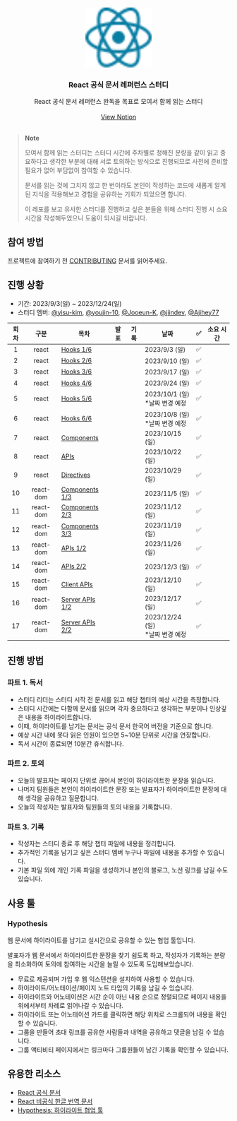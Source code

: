 <br />
<p align="center">
  
  <img src="images/logo.svg" alt="React 로고 아이콘" width=150 />

  <h3 align="center">React 공식 문서 레퍼런스 스터디</h3>
  
  <p align="center">
    React 공식 문서 레퍼런스 완독을 목표로 모여서 함께 읽는 스터디
    <br />
    <br />
    <a href="https://yisu-kim.notion.site/React-Docs-Reference-84d60e5d7858419e87bc3a5710aab947?pvs=4">View Notion</a>
    <br />
    <br />
  </p>
</p>

> **Note**
>
> 모여서 함께 읽는 스터디는 스터디 시간에 주차별로 정해진 분량을 같이 읽고 중요하다고 생각한 부분에 대해 서로 토의하는 방식으로 진행되므로 사전에 준비할 필요가 없어 부담없이 참여할 수 있습니다.
>
> 문서를 읽는 것에 그치지 않고 한 번이라도 본인이 작성하는 코드에 새롭게 알게 된 지식을 적용해보고 경험을 공유하는 기회가 되었으면 합니다.
>
> 이 레포를 보고 유사한 스터디를 진행하고 싶은 분들을 위해 스터디 진행 시 소요 시간을 작성해두었으니 도움이 되시길 바랍니다.

## 참여 방법

프로젝트에 참여하기 전 [CONTRIBUTING](CONTRIBUTING.md) 문서를 읽어주세요.

## 진행 상황

- 기간: 2023/9/3(일) ~ 2023/12/24(일)
- 스터디 멤버: [@yisu-kim](https://github.com/yisu-kim), [@youjin-10](https://github.com/youjin-10), [@Jooeun-K](https://github.com/Jooeun-K), [@jiindev](https://github.com/jiindev), [@Ajihey77](https://github.com/Ajihey77)

| 회차 |   구분    | 목차                                               | 발표 | 기록 | 날짜                                 | ✅  | 소요 시간 |
| :--: | :-------: | -------------------------------------------------- | :--: | :--: | ------------------------------------ | :-: | :-------: |
|  1   |   react   | [Hooks 1/6](react/hooks/README.md)                 |      |      | 2023/9/3 (일)                        | ✅  |           |
|  2   |   react   | [Hooks 2/6](react/hooks/README.md)                 |      |      | 2023/9/10 (일)                       | ✅  |           |
|  3   |   react   | [Hooks 3/6](react/hooks/README.md)                 |      |      | 2023/9/17 (일)                       | ✅  |           |
|  4   |   react   | [Hooks 4/6](react/hooks/README.md)                 |      |      | 2023/9/24 (일)                       | ✅  |           |
|  5   |   react   | [Hooks 5/6](react/hooks/README.md)                 |      |      | 2023/10/1 (일)<br/>\*날짜 변경 예정  | ✅  |           |
|  6   |   react   | [Hooks 6/6](react/hooks/README.md)                 |      |      | 2023/10/8 (일)<br/>\*날짜 변경 예정  | ✅  |           |
|  7   |   react   | [Components](react/components/README.md)           |      |      | 2023/10/15 (일)                      | ✅  |           |
|  8   |   react   | [APIs](react/apis/README.md)                       |      |      | 2023/10/22 (일)                      | ✅  |           |
|  9   |   react   | [Directives](react/directives/README.md)           |      |      | 2023/10/29 (일)                      | ✅  |           |
|  10  | react-dom | [Components 1/3](react-dom/components/README.md)   |      |      | 2023/11/5 (일)                       | ✅  |           |
|  11  | react-dom | [Components 2/3](react-dom/components/README.md)   |      |      | 2023/11/12 (일)                      | ✅  |           |
|  12  | react-dom | [Components 3/3](react-dom/components/README.md)   |      |      | 2023/11/19 (일)                      | ✅  |           |
|  13  | react-dom | [APIs 1/2](react-dom/apis/README.md)               |      |      | 2023/11/26 (일)                      | ✅  |           |
|  14  | react-dom | [APIs 2/2](react-dom/apis/README.md)               |      |      | 2023/12/3 (일)                       | ✅  |           |
|  15  | react-dom | [Client APIs](react-dom/client-apis/README.md)     |      |      | 2023/12/10 (일)                      | ✅  |           |
|  16  | react-dom | [Server APIs 1/2](react-dom/server-apis/README.md) |      |      | 2023/12/17 (일)                      | ✅  |           |
|  17  | react-dom | [Server APIs 2/2](react-dom/server-apis/README.md) |      |      | 2023/12/24 (일)<br/>\*날짜 변경 예정 | ✅  |           |

## 진행 방법

### 파트 1. 독서

- 스터디 리더는 스터디 시작 전 문서를 읽고 해당 챕터의 예상 시간을 측정합니다.
- 스터디 시간에는 다함께 문서를 읽으며 각자 중요하다고 생각하는 부분이나 인상깊은 내용을 하이라이트합니다.
- 이때, 하이라이트를 남기는 문서는 공식 문서 한국어 버전을 기준으로 합니다.
- 예상 시간 내에 못다 읽은 인원이 있으면 5~10분 단위로 시간을 연장합니다.
- 독서 시간이 종료되면 10분간 휴식합니다.

### 파트 2. 토의

- 오늘의 발표자는 페이지 단위로 끊어서 본인이 하이라이트한 문장을 읽습니다.
- 나머지 팀원들은 본인이 하이라이트한 문장 또는 발표자가 하이라이트한 문장에 대해 생각을 공유하고 질문합니다.
- 오늘의 작성자는 발표자와 팀원들의 토의 내용을 기록합니다.

### 파트 3. 기록

- 작성자는 스터디 종료 후 해당 챕터 파일에 내용을 정리합니다.
- 추가적인 기록을 남기고 싶은 스터디 멤버 누구나 파일에 내용을 추가할 수 있습니다.
- 기본 파일 외에 개인 기록 파일을 생성하거나 본인의 블로그, 노션 링크를 남길 수도 있습니다.

## 사용 툴

### Hypothesis

웹 문서에 하이라이트를 남기고 실시간으로 공유할 수 있는 협업 툴입니다.

발표자가 웹 문서에서 하이라이트한 문장을 찾기 쉽도록 하고, 작성자가 기록하는 분량을 최소화하여 토의에 참여하는 시간을 늘릴 수 있도록 도입해보았습니다.

- 무료로 제공되며 가입 후 웹 익스텐션을 설치하여 사용할 수 있습니다.
- 하이라이트/어노테이션/페이지 노트 타입의 기록을 남길 수 있습니다.
- 하이라이트와 어노테이션은 시간 순이 아닌 내용 순으로 정렬되므로 페이지 내용을 위에서부터 차례로 읽어나갈 수 있습니다.
- 하이라이트 또는 어노테이션 카드를 클릭하면 해당 위치로 스크롤되어 내용을 확인할 수 있습니다.
- 그룹을 만들어 초대 링크를 공유한 사람들과 내역을 공유하고 댓글을 남길 수 있습니다.
- 그룹 액티비티 페이지에서는 링크마다 그룹원들이 남긴 기록을 확인할 수 있습니다.

## 유용한 리소스

- [React 공식 문서](https://react.dev/)
- [React 비공식 한글 번역 문서](https://react-ko.vercel.app/)
- [Hypothesis: 하이라이트 협업 툴](https://web.hypothes.is/)
